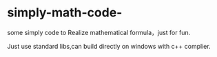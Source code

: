 # simply-math-code-
some simply code to Realize mathematical formula，just for fun.

Just use standard libs,can build directly on windows with c++ complier.
